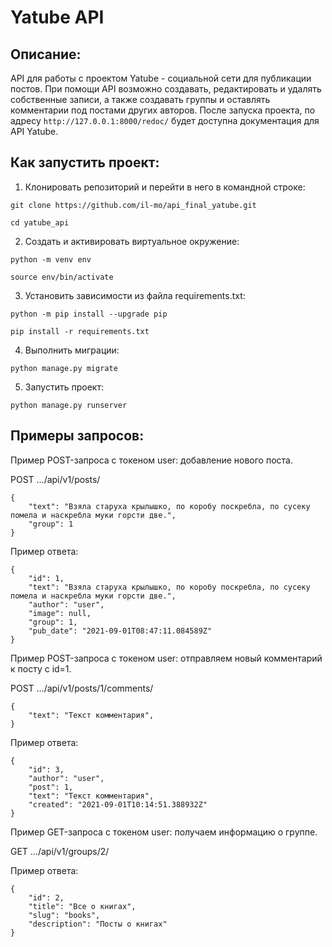 # Yatube API

## Описание:
API для работы с проектом Yatube - социальной сети для публикации постов. 
При помощи API возможно создавать, редактировать и удалять собственные записи,
а также создавать группы и оставлять комментарии под постами других авторов.
После запуска проекта, по адресу `http://127.0.0.1:8000/redoc/` будет доступна документация для API Yatube.

## Как запустить проект:

1. Клонировать репозиторий и перейти в него в командной строке:

```
git clone https://github.com/il-mo/api_final_yatube.git
```

```
cd yatube_api
```

2. Cоздать и активировать виртуальное окружение:

```
python -m venv env
```

```
source env/bin/activate
```

3. Установить зависимости из файла requirements.txt:

```
python -m pip install --upgrade pip
```

```
pip install -r requirements.txt
```

4. Выполнить миграции:

```
python manage.py migrate
```

5. Запустить проект:

```
python manage.py runserver
```

## Примеры запросов:
Пример POST-запроса с токеном user: добавление нового поста.

POST .../api/v1/posts/
```
{
    "text": "Взяла старуха крылышко, по коробу поскребла, по сусеку помела и наскребла муки горсти две.",
    "group": 1
} 
```
Пример ответа:
```
{
    "id": 1,
    "text": "Взяла старуха крылышко, по коробу поскребла, по сусеку помела и наскребла муки горсти две.",
    "author": "user",
    "image": null,
    "group": 1,
    "pub_date": "2021-09-01T08:47:11.084589Z"
} 
```
Пример POST-запроса с токеном user: отправляем новый комментарий к посту с id=1.

POST .../api/v1/posts/1/comments/
```
{
    "text": "Текст комментария",
} 
```
Пример ответа:
```
{
    "id": 3,
    "author": "user",
    "post": 1,
    "text": "Текст комментария",
    "created": "2021-09-01T10:14:51.388932Z"
} 
```
Пример GET-запроса с токеном user: получаем информацию о группе.

GET .../api/v1/groups/2/

Пример ответа:
```
{
    "id": 2,
    "title": "Все о книгах",
    "slug": "books",
    "description": "Посты о книгах"
} 
```
